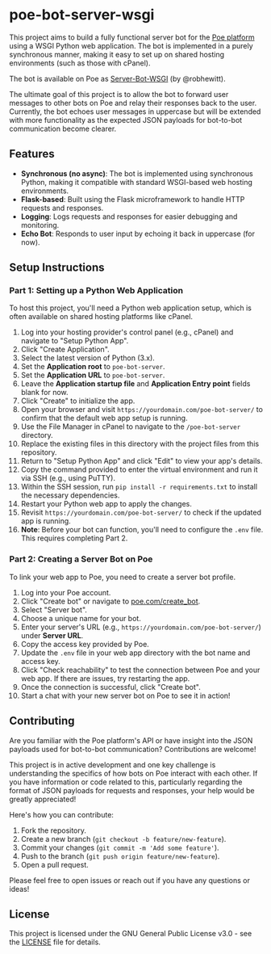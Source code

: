 # poe-bot-server-wsgi

This project aims to build a fully functional server bot for the [Poe platform](https://poe.com/) using a WSGI Python web application. The bot is implemented in a purely synchronous manner, making it easy to set up on shared hosting environments (such as those with cPanel).

The bot is available on Poe as [Server-Bot-WSGI](https://poe.com/Server-Bot-WSGI) (by @robhewitt).

The ultimate goal of this project is to allow the bot to forward user messages to other bots on Poe and relay their responses back to the user. Currently, the bot echoes user messages in uppercase but will be extended with more functionality as the expected JSON payloads for bot-to-bot communication become clearer.

## Features

- **Synchronous (no async)**: The bot is implemented using synchronous Python, making it compatible with standard WSGI-based web hosting environments.
- **Flask-based**: Built using the Flask microframework to handle HTTP requests and responses.
- **Logging**: Logs requests and responses for easier debugging and monitoring.
- **Echo Bot**: Responds to user input by echoing it back in uppercase (for now).

## Setup Instructions

### Part 1: Setting up a Python Web Application

To host this project, you'll need a Python web application setup, which is often available on shared hosting platforms like cPanel.

1. Log into your hosting provider's control panel (e.g., cPanel) and navigate to "Setup Python App".
2. Click "Create Application".
3. Select the latest version of Python (3.x).
4. Set the **Application root** to `poe-bot-server`.
5. Set the **Application URL** to `poe-bot-server`.
6. Leave the **Application startup file** and **Application Entry point** fields blank for now.
7. Click "Create" to initialize the app.
8. Open your browser and visit `https://yourdomain.com/poe-bot-server/` to confirm that the default web app setup is running.
9. Use the File Manager in cPanel to navigate to the `/poe-bot-server` directory.
10. Replace the existing files in this directory with the project files from this repository.
11. Return to "Setup Python App" and click "Edit" to view your app's details.
12. Copy the command provided to enter the virtual environment and run it via SSH (e.g., using PuTTY).
13. Within the SSH session, run `pip install -r requirements.txt` to install the necessary dependencies.
14. Restart your Python web app to apply the changes.
15. Revisit `https://yourdomain.com/poe-bot-server/` to check if the updated app is running.
16. **Note**: Before your bot can function, you'll need to configure the `.env` file. This requires completing Part 2.

### Part 2: Creating a Server Bot on Poe

To link your web app to Poe, you need to create a server bot profile.

1. Log into your Poe account.
2. Click "Create bot" or navigate to [poe.com/create_bot](https://poe.com/create_bot).
3. Select "Server bot".
4. Choose a unique name for your bot.
5. Enter your server's URL (e.g., `https://yourdomain.com/poe-bot-server/`) under **Server URL**.
6. Copy the access key provided by Poe.
7. Update the `.env` file in your web app directory with the bot name and access key.
8. Click "Check reachability" to test the connection between Poe and your web app. If there are issues, try restarting the app.
9. Once the connection is successful, click "Create bot".
10. Start a chat with your new server bot on Poe to see it in action!

## Contributing

Are you familiar with the Poe platform's API or have insight into the JSON payloads used for bot-to-bot communication? Contributions are welcome!

This project is in active development and one key challenge is understanding the specifics of how bots on Poe interact with each other. If you have information or code related to this, particularly regarding the format of JSON payloads for requests and responses, your help would be greatly appreciated!

Here's how you can contribute:

1. Fork the repository.
2. Create a new branch (`git checkout -b feature/new-feature`).
3. Commit your changes (`git commit -m 'Add some feature'`).
4. Push to the branch (`git push origin feature/new-feature`).
5. Open a pull request.

Please feel free to open issues or reach out if you have any questions or ideas!

## License

This project is licensed under the GNU General Public License v3.0 - see the [LICENSE](LICENSE) file for details.
